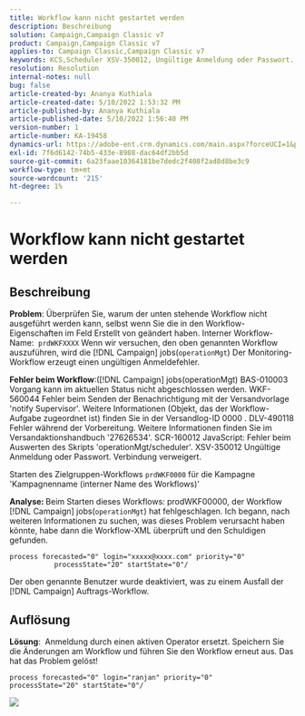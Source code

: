 ```yaml
---
title: Workflow kann nicht gestartet werden
description: Beschreibung
solution: Campaign,Campaign Classic v7
product: Campaign,Campaign Classic v7
applies-to: Campaign Classic,Campaign Classic v7
keywords: KCS,Scheduler XSV-350012, Ungültige Anmeldung oder Passwort. Verbindung verweigert.
resolution: Resolution
internal-notes: null
bug: false
article-created-by: Ananya Kuthiala
article-created-date: 5/10/2022 1:53:32 PM
article-published-by: Ananya Kuthiala
article-published-date: 5/10/2022 1:56:40 PM
version-number: 1
article-number: KA-19458
dynamics-url: https://adobe-ent.crm.dynamics.com/main.aspx?forceUCI=1&pagetype=entityrecord&etn=knowledgearticle&id=28ed9290-68d0-ec11-a7b5-0022480a8e40
exl-id: 7f6d6142-74b5-433e-8988-dac64df2bb5d
source-git-commit: 6a23faae10364181be7dedc2f408f2ad8d8be3c9
workflow-type: tm+mt
source-wordcount: '215'
ht-degree: 1%

---
```


# Workflow kann nicht gestartet werden

## Beschreibung


<b>Problem</b>: Überprüfen Sie, warum der unten stehende Workflow nicht ausgeführt werden kann, selbst wenn Sie die in den Workflow-Eigenschaften im Feld Erstellt von geändert haben. Interner Workflow-Name:  `prdWKFXXXX`
Wenn wir versuchen, den oben genannten Workflow auszuführen, wird die [!DNL Campaign] jobs(`operationMgt`) Der Monitoring-Workflow erzeugt einen ungültigen Anmeldefehler.

<b>Fehler beim Workflow</b>:([!DNL Campaign] jobs(operationMgt) BAS-010003 Vorgang kann im aktuellen Status nicht abgeschlossen werden.
WKF-560044 Fehler beim Senden der Benachrichtigung mit der Versandvorlage &#39;notify Supervisor&#39;. Weitere Informationen (Objekt, das der Workflow-Aufgabe zugeordnet ist) finden Sie in der Versandlog-ID 0000 .
DLV-490118 Fehler während der Vorbereitung. Weitere Informationen finden Sie im Versandaktionshandbuch &#39;27626534&#39;.
SCR-160012 JavaScript: Fehler beim Auswerten des Skripts &#39;operationMgt/scheduler&#39;.
XSV-350012 Ungültige Anmeldung oder Passwort. Verbindung verweigert.

Starten des Zielgruppen-Workflows `prdWKF0000` für die Kampagne &#39;Kampagnenname (interner Name des Workflows)&#39;



<b>Analyse: </b>
Beim Starten dieses Workflows: prodWKF00000, der Workflow [!DNL Campaign] jobs(`operationMgt`) hat fehlgeschlagen.
Ich begann, nach weiteren Informationen zu suchen, was dieses Problem verursacht haben könnte, habe dann die Workflow-XML überprüft und den Schuldigen gefunden.

```
process forecasted="0" login="xxxxx@xxxx.com" priority="0"
           processState="20" startState="0"/
```

Der oben genannte Benutzer wurde deaktiviert, was zu einem Ausfall der [!DNL Campaign] Auftrags-Workflow.


## Auflösung


<b>Lösung</b>:  Anmeldung durch einen aktiven Operator ersetzt. Speichern Sie die Änderungen am Workflow und führen Sie den Workflow erneut aus. Das hat das Problem gelöst!

```
process forecasted="0" login="ranjan" priority="0"
processState="20" startState="0"/
```


![](assets/852729f9-68d0-ec11-a7b5-0022480a8e40.png)
